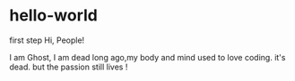 # hello-world
first step
Hi, People!

I am Ghost, I am dead long ago,my body and mind used to love coding.
it's dead.
but the passion still lives !
